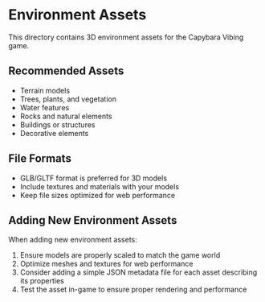 # Environment Assets

This directory contains 3D environment assets for the Capybara Vibing game.

## Recommended Assets

- Terrain models
- Trees, plants, and vegetation
- Water features
- Rocks and natural elements
- Buildings or structures
- Decorative elements

## File Formats

- GLB/GLTF format is preferred for 3D models
- Include textures and materials with your models
- Keep file sizes optimized for web performance

## Adding New Environment Assets

When adding new environment assets:

1. Ensure models are properly scaled to match the game world
2. Optimize meshes and textures for web performance
3. Consider adding a simple JSON metadata file for each asset describing its properties
4. Test the asset in-game to ensure proper rendering and performance